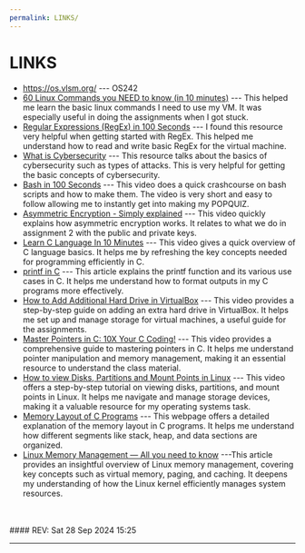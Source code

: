 ```yaml
---
permalink: LINKS/
---
```


# LINKS

* <https://os.vlsm.org/> --- OS242
* [60 Linux Commands you NEED to know (in 10 minutes)](https://www.youtube.com/watch?v=gd7BXuUQ91w) --- This helped me learn the basic linux commands I need to use my VM. It was especially useful in doing the assignments when I got stuck.
* [Regular Expressions (RegEx) in 100 Seconds](https://www.youtube.com/watch?v=sXQxhojSdZM) --- I found this resource very helpful when getting started with RegEx. This helped me understand how to read and write basic RegEx for the virtual machine.
* [What is Cybersecurity](https://www.youtube.com/watch?v=inWWhr5tnEA) --- This resource talks about the basics of cybersecurity such as types of attacks. This is very helpful for getting the basic concepts of cybersecurity.
* [Bash in 100 Seconds](https://www.youtube.com/watch?v=I4EWvMFj37g) --- This video does a quick crashcourse on bash scripts and how to make them. The video is very short and easy to follow allowing me to instantly get into making my POPQUIZ.
* [Asymmetric Encryption - Simply explained](https://www.youtube.com/watch?v=AQDCe585Lnc) --- This video quickly explains how asymmetric encryption works. It relates to what we do in assignment 2 with the public and private keys.
* [Learn C Language In 10 Minutes](https://www.youtube.com/watch?v=dTp0c41XnrQ) --- This video gives a quick overview of C language basics. It helps me by refreshing the key concepts needed for programming efficiently in C.
* [printf in C](https://www.geeksforgeeks.org/printf-in-c/) --- This article explains the printf function and its various use cases in C. It helps me understand how to format outputs in my C programs more effectively.
* [How to Add Additional Hard Drive in VirtualBox](https://www.youtube.com/watch?v=XmpFXe3Opws) --- This video provides a step-by-step guide on adding an extra hard drive in VirtualBox. It helps me set up and manage storage for virtual machines, a useful guide for the assignments.
* [Master Pointers in C: 10X Your C Coding!](https://www.youtube.com/watch?v=IrGjyfBC-u0) --- This video provides a comprehensive guide to mastering pointers in C. It helps me understand pointer manipulation and memory management, making it an essential resource to understand the class material.
* [How to view Disks, Partitions and Mount Points in Linux](https://www.youtube.com/watch?v=9i_oZkgd4c8) --- This video offers a step-by-step tutorial on viewing disks, partitions, and mount points in Linux. It helps me navigate and manage storage devices, making it a valuable resource for my operating systems task.
* [Memory Layout of C Programs](https://www.geeksforgeeks.org/memory-layout-of-c-program/) --- This webpage offers a detailed explanation of the memory layout in C programs. It helps me understand how different segments like stack, heap, and data sections are organized.
* [Linux Memory Management — All you need to know](https://hemantra.medium.com/linux-memory-management-all-you-need-to-know-d1dbdda8b386) ---This article provides an insightful overview of Linux memory management, covering key concepts such as virtual memory, paging, and caching. It deepens my understanding of how the Linux kernel efficiently manages system resources.
<br>
<br>
#### REV: Sat 28 Sep 2024 15:25
<hr>
